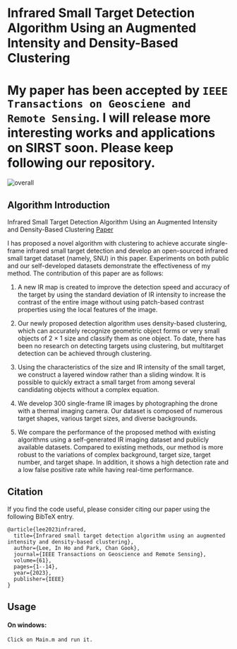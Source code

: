 # Infrared Small Target Detection Algorithm Using an Augmented Intensity and Density-Based Clustering

# My paper has been accepted by `IEEE Transactions on Geosciene and Remote Sensing`. I will release more interesting works and applications on SIRST soon. Please keep following our repository.

![overall](https://github.com/skylih87/Infrared-small-target-detection/assets/133297940/4a9f919e-1284-4ac5-aedd-a6f61e45d4e8)

## Algorithm Introduction

Infrared Small Target Detection Algorithm Using an Augmented Intensity and Density-Based Clustering 
[Paper](https://github.com/user-attachments/files/16023247/Infrared.Small.Target.Detection.Algorithm.Using.an.Augmented.Intensity.and.Density-Based.Clustering.pdf)

I has proposed a novel algorithm with clustering to achieve accurate single-frame infrared small target detection and develop an open-sourced infrared small target dataset (namely, SNU) in this paper. Experiments on both public and our self-developed datasets demonstrate the effectiveness of my method. The contribution of this paper are as follows:

1. A new IR map is created to improve the detection speed and accuracy of the target by using the standard deviation of IR intensity to increase the contrast of the entire image without using patch-based contrast properties using the local features of the image.

2. Our newly proposed detection algorithm uses density-based clustering, which can accurately recognize geometric object forms or very small objects of 2 × 1 size and classify them as one object. To date, there has been no research on detecting targets using clustering, but multitarget detection can be achieved through clustering.

3. Using the characteristics of the size and IR intensity of the small target, we construct a layered window rather than a sliding window. It is possible to quickly extract a small target from among several candidating objects without a complex equation.

4. We develop 300 single-frame IR images by photographing the drone with a thermal imaging camera. Our dataset is composed of numerous target shapes, various target sizes, and diverse backgrounds.

5. We compare the performance of the proposed method with existing algorithms using a self-generated IR imaging dataset and publicly available datasets. Compared to existing methods, our method is more robust to the variations of complex background, target size, target number, and target shape. In addition, it shows a high detection rate and a low false positive rate while having real-time performance.

## Citation

If you find the code useful, please consider citing our paper using the following BibTeX entry.
```
@article{lee2023infrared,
  title={Infrared small target detection algorithm using an augmented intensity and density-based clustering},
  author={Lee, In Ho and Park, Chan Gook},
  journal={IEEE Transactions on Geoscience and Remote Sensing},
  volume={61},
  pages={1--14},
  year={2023},
  publisher={IEEE}
}
```

## Usage

#### On windows:

```
Click on Main.m and run it. 
```

